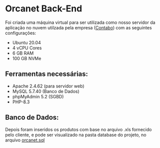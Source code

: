 # Orcanet Back-End

Foi criada uma máquina virtual para ser utilizada como nosso servidor da aplicação no nuvem utilzada pela empresa ([Contabo](https://contabo.com/en/)) com as seguintes configurações:

- Ubuntu 20.04 
- 4 vCPU Cores
- 6 GB RAM
- 100 GB NVMe

## Ferramentas necessárias:

- Apache 2.4.62 (para servidor web)
- MySQL 5.7.40  (Banco de Dados)
- phpMyAdmin 5.2 (SGBD)
- PHP-8.3

## Banco de Dados:

Depois foram inseridos os produtos com base no arquivo .xls fornecido pelo cliente, e pode ser visualizado na pasta database do projeto, no arquivo [orcanet.sql](https://github.com/stephanie0503/PI_2024_2/blob/main/database\orcanet.sql)